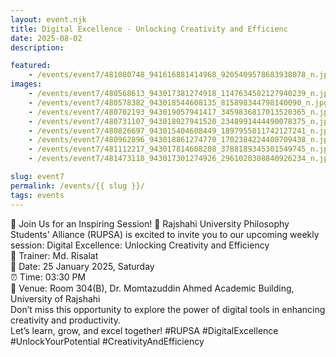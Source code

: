 ```yaml
---
layout: event.njk
title: Digital Excellence - Unlocking Creativity and Efficienc
date: 2025-08-02
description: 

featured:
    - /events/event7/481080748_941616881414968_9205409578683938078_n.jpg
images:
    - /events/event7/480568613_943017381274918_1147634582127940239_n.jpg 
    - /events/event7/480578382_943018544608135_815898344798140090_n.jpg 
    - /events/event7/480702193_943019057941417_3459836817013520365_n.jpg 
    - /events/event7/480731107_943018027941520_2348991444490078375_n.jpg 
    - /events/event7/480826697_943015404608449_1897955811742127241_n.jpg 
    - /events/event7/480962896_943018861274770_1702384224408709438_n.jpg 
    - /events/event7/481112217_943017814608208_3788189345301549745_n.jpg 
    - /events/event7/481473118_943017301274926_2961020308840926234_n.jpg

slug: event7
permalink: /events/{{ slug }}/
tags: events
---
```

🌟 Join Us for an Inspiring Session! 🌟 
Rajshahi University Philosophy Students' Alliance (RUPSA) is excited to invite you to our upcoming weekly session:
Digital Excellence: Unlocking Creativity and Efficiency  
📌 Trainer: Md. Risalat  
📅 Date: 25 January 2025, Saturday  
⏰ Time: 03:30 PM  
📍 Venue: Room 304(B), Dr. Momtazuddin Ahmed Academic Building, University of Rajshahi  
Don’t miss this opportunity to explore the power of digital tools in enhancing creativity and productivity.   
Let’s learn, grow, and excel together! 
#RUPSA #DigitalExcellence #UnlockYourPotential #CreativityAndEfficiency